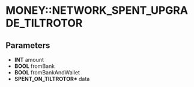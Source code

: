 # MONEY::NETWORK_SPENT_UPGRADE_TILTROTOR

## Parameters
* **INT** amount
* **BOOL** fromBank
* **BOOL** fromBankAndWallet
* **SPENT_ON_TILTROTOR\*** data
